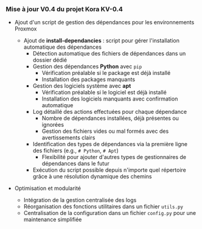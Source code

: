 ### Mise à jour **V0.4** du projet Kora **KV-0.4**

- Ajout d'un script de gestion des dépendances pour les environnements Proxmox
  - Ajout de **install-dependancies** : script pour gérer l'installation automatique des dépendances
    - Détection automatique des fichiers de dépendances dans un dossier dédié
    - Gestion des dépendances **Python** avec `pip`
      - Vérification préalable si le package est déjà installé
      - Installation des packages manquants
    - Gestion des logiciels système avec **apt**
      - Vérification préalable si le logiciel est déjà installé
      - Installation des logiciels manquants avec confirmation automatique
    - Log détaillé des actions effectuées pour chaque dépendance
      - Nombre de dépendances installées, déjà présentes ou ignorées
      - Gestion des fichiers vides ou mal formés avec des avertissements clairs
    - Identification des types de dépendances via la première ligne des fichiers (e.g., `# Python`, `# Apt`)
      - Flexibilité pour ajouter d'autres types de gestionnaires de dépendances dans le futur
    - Exécution du script possible depuis n'importe quel répertoire grâce à une résolution dynamique des chemins

- Optimisation et modularité
  - Intégration de la gestion centralisée des logs
  - Réorganisation des fonctions utilitaires dans un fichier `utils.py`
  - Centralisation de la configuration dans un fichier `config.py` pour une maintenance simplifiée
